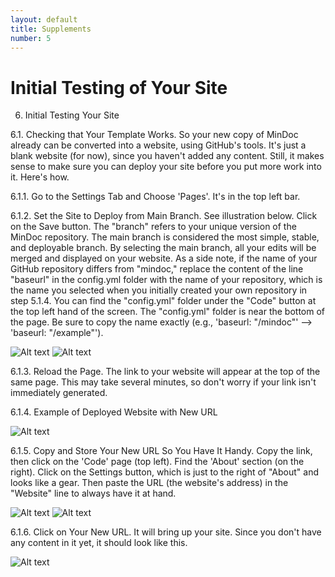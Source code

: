 ```yaml
---
layout: default
title: Supplements
number: 5
---
```


# Initial Testing of Your Site

6. Initial Testing Your Site

6.1. Checking that Your Template Works. So your new copy of MinDoc
already can be converted into a website, using GitHub's tools. It's just
a blank website (for now), since you haven't added any content. Still,
it makes sense to make sure you can deploy your site before you put more
work into it. Here's how.

6.1.1. Go to the Settings Tab and Choose 'Pages'. It's in the top left
bar.

6.1.2. Set the Site to Deploy from Main Branch. See illustration below.
Click on the Save button. The \"branch" refers to your unique version of
the MinDoc repository. The main branch is considered the most simple,
stable, and deployable branch. By selecting the main branch, all your
edits will be merged and displayed on your website. As a side note, if
the name of your GitHub repository differs from \"mindoc,\" replace the
content of the line \"baseurl\" in the config.yml folder with the name
of your repository, which is the name you selected when you initially
created your own repository in step 5.1.4. You can find the "config.yml"
folder under the "Code" button at the top left hand of the screen. The
"config.yml" folder is near the bottom of the page. Be sure to copy the
name exactly (e.g., \'baseurl: \"/mindoc\"\' \--\> \'baseurl:
\"/example\"\').

![Alt text](image-3.png)
![Alt text](image-4.png)

6.1.3. Reload the Page. The link to your website will appear at the top
of the same page. This may take several minutes, so don't worry if your
link isn't immediately generated.

6.1.4. Example of Deployed Website with New URL

![Alt text](image-5.png)

6.1.5. Copy and Store Your New URL So You Have It Handy. Copy the link,
then click on the 'Code' page (top left). Find the 'About' section (on
the right). Click on the Settings button, which is just to the right of
"About" and looks like a gear. Then paste the URL (the website's
address) in the "Website" line to always have it at hand.

![Alt text](image-7.png)
![Alt text](image-8.png)

6.1.6. Click on Your New URL. It will bring up your site. Since you
don't have any content in it yet, it should look like this.

![Alt text](image-10.png)
